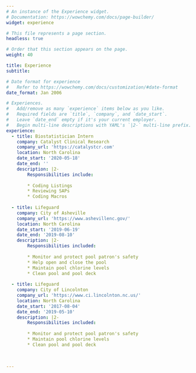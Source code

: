 ```yaml
---
# An instance of the Experience widget.
# Documentation: https://wowchemy.com/docs/page-builder/
widget: experience

# This file represents a page section.
headless: true

# Order that this section appears on the page.
weight: 40

title: Experience
subtitle:

# Date format for experience
#   Refer to https://wowchemy.com/docs/customization/#date-format
date_format: Jan 2006

# Experiences.
#   Add/remove as many `experience` items below as you like.
#   Required fields are `title`, `company`, and `date_start`.
#   Leave `date_end` empty if it's your current employer.
#   Begin multi-line descriptions with YAML's `|2-` multi-line prefix.
experience:
  - title: Biostatistician Intern
    company: Catalyst Clinical Research
    company_url: 'https://catalystcr.com'
    location: North Carolina
    date_start: '2020-05-18'
    date_end: ''
    description: |2-
        Responsibilities include:
        
        * Coding Listings
        * Reviewing SAPs
        * Coding Macros
        
  - title: Lifeguard
    company: City of Asheville
    company_url: 'https://www.ashevillenc.gov/'
    location: North Carolina
    date_start: '2019-06-19'
    date_end: '2019-08-10'
    description: |2-
        Responsibilities included:
        
        * Monitor and protect pool patron's safety
        * Help open and close the pool
        * Maintain pool chlorine levels 
        * Clean pool and pool deck
        
  - title: Lifeguard
    company: City of Lincolnton
    company_url: 'https://www.ci.lincolnton.nc.us/'
    location: North Carolina
    date_start: '2017-08-04'
    date_end: '2019-05-10'
    description: |2-
        Responsibilities included:
        
        * Monitor and protect pool patron's safety
        * Maintain pool chlorine levels 
        * Clean pool and pool deck
              

        
---
```

